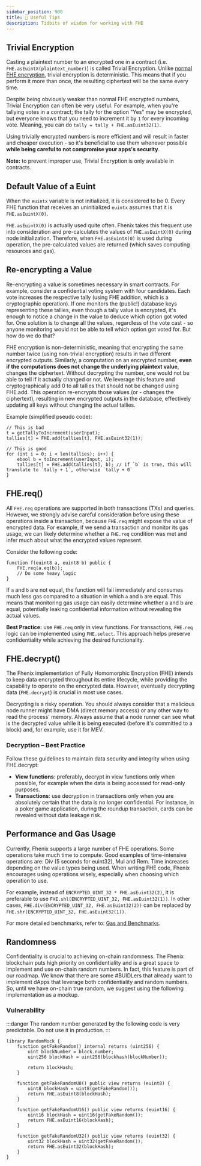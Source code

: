 ```yaml
---
sidebar_position: 900
title: 💯 Useful Tips
description: Tidbits of wisdom for working with FHE
---
```


## Trivial Encryption

Casting a plaintext number to an encrypted one in a contract (i.e. `FHE.asEuintX(plaintext_number)`) is called Trivial Encryption. Unlike [normal FHE encryption](../FhenixJS/Encryption.md), trivial encryption is deterministic. This means that if you perform it more than once, the resulting ciphertext will be the same every time.

Despite being obviously weaker than normal FHE encrypted numbers, Trivial Encryption can often be very useful. For example, when you're tallying votes in a contract; the tally for the option "Yes" may be encrypted, but everyone knows that you need to increment it by `1` for every incoming vote. Meaning, you can do `tally = tally + FHE.asEuint32(1)`.

Using trivially encrypted numbers is more efficient and will result in faster and cheaper execution - so it's beneficial to use them whenever possible **while being careful to not compromise your apps's security**.

**Note:** to prevent improper use, Trivial Encryption is only available in contracts.

## Default Value of a Euint

When the `euintx` variable is not initialized, it is considered to be 0. Every FHE function that receives an uninitialized `euintx` assumes that it is `FHE.asEuintX(0)`.

`FHE.asEuintX(0)` is actually used quite often. Fhenix takes this frequent use into consideration and pre-calculates the values of `FHE.asEuintX(0)` during node initialization. Therefore, when `FHE.asEuintX(0)` is used during operation, the pre-calculated values are returned (which saves computing resources and gas).

## Re-encrypting a Value

Re-encrypting a value is sometimes necessary in smart contracts. For example, consider a confidential voting system with four candidates. Each vote increases the respective tally (using FHE addition, which is a cryptographic operation). If one monitors the (public!) database keys representing these tallies, even though a tally value is encrypted, it's enough to notice a change in the value to deduce which option got voted for. One solution is to change all the values, regardless of the vote cast - so anyone monitoring would not be able to tell which option got voted for. But how do we do that?

FHE encryption is non-deterministic, meaning that encrypting the same number twice (using non-trivial encryption) results in two different encrypted outputs. Similarly, a computation on an encrypted number, **even if the computations does not change the underlying plaintext value**, changes the ciphertext. Without decrypting the number, one would not be able to tell if it actually changed or not. We leverage this feature and cryptographically add 0 to all tallies that should not be changed using FHE.add. This operation re-encrypts those values (or - changes the ciphertext), resulting in new encrypted outputs in the database, effectively updating all keys without changing the actual tallies.

Example (simplified pseudo code):
```solidity
// This is bad
t = getTallyToIncrement(userInput);
tallies[t] = FHE.add(tallies[t], FHE.asEuint32(1));

// This is good
for (int i = 0; i < len(tallies); i++) {
    ebool b = toIncrement(userInput, i);
    tallies[t] = FHE.add(tallies[t], b); // if `b` is true, this will translate to `tally + 1`, otherwise `tally + 0`
}
```

## FHE.req()

All `FHE.req` operations are supported in both transactions (TXs) and queries. However, we strongly advise careful consideration before using these operations inside a transaction, because `FHE.req` might expose the value of encrypted data. For example, if we send a transaction and monitor its gas usage, we can likely determine whether a `FHE.req` condition was met and infer much about what the encrypted values represent.

Consider the following code:
```solidity
function f(euint8 a, euint8 b) public {
    FHE.req(a.eq(b));
    // Do some heavy logic
}
```

If `a` and `b` are not equal, the function will fail immediately and consumes much less gas compared to a situation in which `a` and `b` are equal. This means that monitoring gas usage can easily determine whether a and b are equal, potentially leaking confidential information without revealing the actual values.

**Best Practice:** use `FHE.req` only in view functions. For transactions, `FHE.req` logic can be implemented using `FHE.select`. This approach helps preserve confidentiality while achieving the desired functionality.


## FHE.decrypt()

The Fhenix implementation of Fully Homomorphic Encryption (FHE) intends to keep data encrypted throughout its entire lifecycle, while providing the capability to operate on the encrypted data. However, eventually decrypting data (`FHE.decrypt`) is crucial in most use cases.

Decrypting is a risky operation. You should always consider that a malicious node runner might have DMA (direct memory access) or any other way to read the process' memory. Always assume that a node runner can see what is the decrypted value while it is being executed (before it's committed to a block) and, for example, use it for MEV.

### Decryption – Best Practice
Follow these guidelines to maintain data security and integrity when using FHE.decrypt:
- **View functions**: preferably, decrypt in view functions only when possible, for example when the data is being accessed for read-only purposes.
- **Transactions**: use decryption in transactions only when you are absolutely certain that the data is no longer confidential. For instance, in a poker game application, during the roundup transaction, cards can be revealed without data leakage risk.


## Performance and Gas Usage

Currently, Fhenix supports a large number of FHE operations. Some operations take much time to compute. Good examples of time-intensive operations are: Div (5 seconds for euint32), Mul and  Rem. Time increases depending on the value types being used.
When writing FHE code, Fhenix encourages using operations wisely, especially when choosing which operation to use. 

For example, instead of `ENCRYPTED_UINT_32 * FHE.asEuint32(2)`, it is preferable to use `FHE.shl(ENCRYPTED_UINT_32, FHE.asEuint32(1))`. 
In other cases, `FHE.div(ENCRYPTED_UINT_32, FHE.asEuint32(2))` can be replaced by `FHE.shr(ENCRYPTED_UINT_32, FHE.asEuint32(1))`.

For more detailed benchmarks, refer to: [Gas and Benchmarks](./Gas-and-Benchmarks).

## Randomness

Confidentiality is crucial to achieving on-chain randomness. The Fhenix blockchain puts high priority on confidentiality and is a great space to implement and use on-chain random numbers. In fact, this feature is part of our roadmap. We know that there are some #BUIDLers that already want to implement dApps that leverage both confidentiality and random numbers. So, until we have on-chain true random, we suggest using the following implementation as a mockup.

### Vulnerability

:::danger
The random number generated by the following code is very predictable. Do not use it in production.
:::

```solidity
library RandomMock {
    function getFakeRandom() internal returns (uint256) {
        uint blockNumber = block.number;
        uint256 blockHash = uint256(blockhash(blockNumber));

        return blockHash;
    }

    function getFakeRandomU8() public view returns (euint8) {
        uint8 blockHash = uint8(getFakeRandom());
        return FHE.asEuint8(blockHash);
    }

    function getFakeRandomU16() public view returns (euint16) {
        uint16 blockHash = uint16(getFakeRandom());
        return FHE.asEuint16(blockHash);
    }

    function getFakeRandomU32() public view returns (euint32) {
        uint32 blockHash = uint32(getFakeRandom());
        return FHE.asEuint32(blockHash);
    }
}
```
